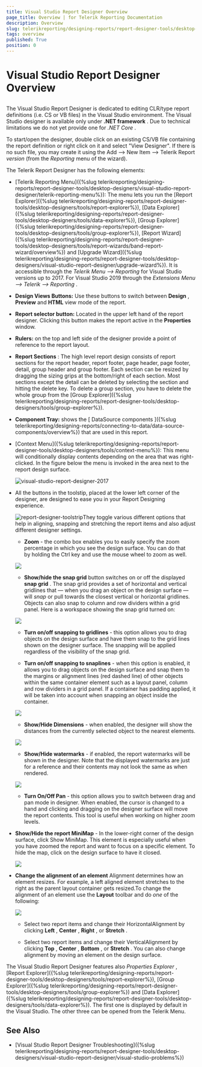 ```yaml
---
title: Visual Studio Report Designer Overview
page_title: Overview | for Telerik Reporting Documentation
description: Overview
slug: telerikreporting/designing-reports/report-designer-tools/desktop-designers/visual-studio-report-designer/overview
tags: overview
published: True
position: 0
---
```


# Visual Studio Report Designer Overview



## 

The Visual Studio Report Designer is dedicated to editing CLR/type report definitions (i.e. CS or VB files) in the Visual Studio environment.            The Visual Studio designer is available only under __.NET framework__ .            Due to technical limitations we do not yet provide one for *.NET Core* .

To start/open the designer, double click on an existing CS/VB file containing the report definition or right click on it and select "View Designer".            If there is no such file, you may create it using the Add --> New Item --> Telerik Report *version*             (from the *Reporting*  menu of the wizard).

The Telerik Report Designer has the following elements:

* [Telerik Reporting Menu]({%slug telerikreporting/designing-reports/report-designer-tools/desktop-designers/visual-studio-report-designer/telerik-reporting-menu%}): The menu lets you run the               [Report Explorer]({%slug telerikreporting/designing-reports/report-designer-tools/desktop-designers/tools/report-explorer%}),               [Data Explorer]({%slug telerikreporting/designing-reports/report-designer-tools/desktop-designers/tools/data-explorer%}),               [Group Explorer]({%slug telerikreporting/designing-reports/report-designer-tools/desktop-designers/tools/group-explorer%}),               [Report Wizard]({%slug telerikreporting/designing-reports/report-designer-tools/desktop-designers/tools/report-wizards/band-report-wizard/overview%}) and               [Upgrade Wizard]({%slug telerikreporting/designing-reports/report-designer-tools/desktop-designers/visual-studio-report-designer/upgrade-wizard%}). It is accessible through the *Telerik Menu --> Reporting*  for Visual Studio versions up to 2017. For Visual Studio 2019 through the *Extensions Menu --> Telerik --> Reporting* .             

* __Design Views Buttons:__  Use these buttons to switch               between __Design__ , __Preview__  and               __HTML__  view mode of the report.             

* __Report selector button:__  Located in the upper left hand of the report designer. Clicking this button makes the report active in the __Properties__  window.             

* __Rulers:__  on the top and left side of the designer provide a point of reference to the report layout.             

* __Report Sections__ : The high level report               design consists of report sections for the report header, report footer, page               header, page footer, detail, group header and group footer. Each section can be               resized by dragging the sizing grips at the bottom/right of each section. Most               sections except the detail can be deleted by selecting the section and hitting               the delete key. To delete a group section, you have to delete the whole group from               the [Group Explorer]({%slug telerikreporting/designing-reports/report-designer-tools/desktop-designers/tools/group-explorer%}).             

* __Component Tray:__  shows the [                 DataSource components               ]({%slug telerikreporting/designing-reports/connecting-to-data/data-source-components/overview%}) that are used in this report.             

* [Context Menu]({%slug telerikreporting/designing-reports/report-designer-tools/desktop-designers/tools/context-menu%}):               This menu will conditionally display contents depending on the area that was right-clicked.               In the figure below the menu is invoked in the area next to the report design surface.               

  ![visual-studio-report-designer-2017](images/Designer/visual-studio-report-designer-2017.png)

* All the buttons in the toolstip, placed at the lower left corner of the designer, are designed to ease you in your Report               Designing experience.               

  ![report-designer-toolstrip](images/Designer/report-designer-toolstrip.png)They toggle various different options that help in aligning, snapping and stretching the report items and also adjust different designer settings.

   + __Zoom__  - the combo box enables you to easily specify the zoom percentage in which you see the design surface. You can do that by holding the Ctrl key and use the mouse wheel to zoom as well.                   

  ![](images/snapGrid.png)

   + __Show/hide the snap grid__  button switches on or off the displayed __snap grid__ .                   The snap grid provides a set of horizontal and vertical gridlines that — when you drag an object on the design surface — will *snap*                    or pull towards the closest vertical or horizontal gridlines. Objects can also snap to column and row dividers within a grid panel.                   Here is a workspace showing the snap grid turned on:                   

  ![](images/snapGrid1.png)

   + __Turn on/off snapping to gridlines__  - this option allows you to drag objects on the design surface and have them snap to the grid lines shown on the designer surface.                   The snapping will be applied regardless of the visibility of the snap grid.                 

   + __Turn on/off snapping to snaplines__  - when this option is enabled, it allows you to drag objects on the design surface and snap them                   to the margins or alignment lines (red dashed line) of other objects within the same container element such as a layout panel, column and row dividers                   in a grid panel. If a container has padding applied, it will be taken into account when snapping an object inside the container.                   

  ![](images/snapGrid2.png)

   + __Show/Hide Dimensions__  - when enabled, the designer will show the distances from the currently selected object to the nearest elements.                   

  ![](images/snapGrid3.png)

   + __Show/Hide watermarks__  - if enabled, the report watermarks will be shown in the designer. Note that the displayed watermarks are just for a reference                   and their contents may not look the same as when rendered.                   

  ![](images/snapGrid3.png)

   + __Turn On/Off Pan__  - this option allows you to switch between drag and pan mode in designer.                   When enabled, the cursor is changed to a hand and clicking and dragging on the designer surface will move the report contents. This tool is useful when working on higher zoom levels.                 

* __Show/Hide the report MiniMap__  - In the lower-right corner of the design surface, click Show MiniMap. This element is especially useful when you have zoomed the report and want to focus on a specific element. To hide the map, click on the design surface to have it closed.               

  ![](images/snapGrid4.png)

* __Change the alignment of an element__ Alignment determines how an element resizes. For example, a left aligned element stretches to the right as the parent layout container gets resized.To change the alignment of an element use the __Layout__  toolbar and do *one*  of the following:               

  ![](images/layoutToolbar.png)

   + Select two report items and change their HorizontalAlignment by clicking __Left__  , __Center__  , __Right__  , or __Stretch__  .                 

   + Select two report items and change their VerticalAlignment by clicking __Top__  , __Center__  , __Bottom__  , or __Stretch__  .                 You can also change alignment by moving an element on the design surface. 

The Visual Studio Report Designer features also *Properties Explorer* ,            [Report Explorer]({%slug telerikreporting/designing-reports/report-designer-tools/desktop-designers/tools/report-explorer%}),            [Group Explorer]({%slug telerikreporting/designing-reports/report-designer-tools/desktop-designers/tools/group-explorer%}) and [Data Explorer]({%slug telerikreporting/designing-reports/report-designer-tools/desktop-designers/tools/data-explorer%}).            The first one is displayed by default in the Visual Studio. The other three can be opened from the Telerik Menu.         

## See Also


 * [Visual Studio Report Designer Troubleshooting]({%slug telerikreporting/designing-reports/report-designer-tools/desktop-designers/visual-studio-report-designer/visual-studio-problems%})
